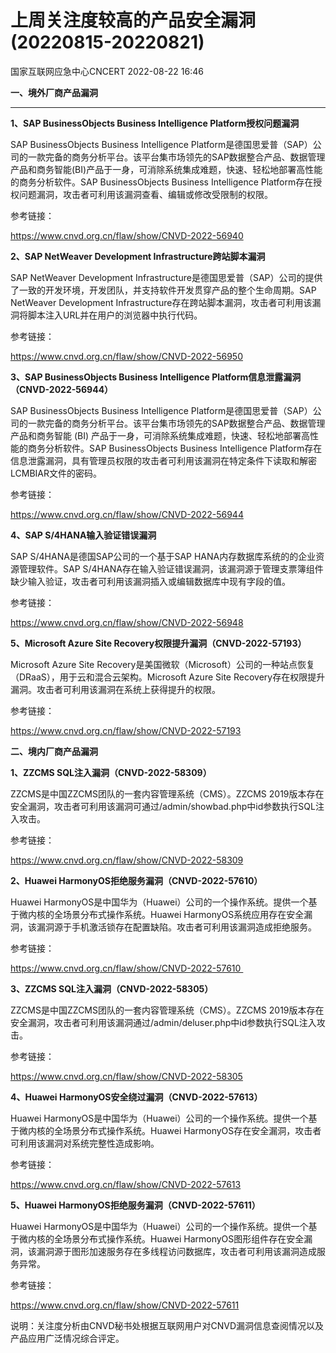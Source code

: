 #  上周关注度较高的产品安全漏洞(20220815-20220821)   
 国家互联网应急中心CNCERT   2022-08-22 16:46  
  
**一、境外厂商产品漏洞**  
  
****  
  
**1、SAP BusinessObjects Business Intelligence
Platform授权问题漏洞**  
  
SAP BusinessObjects Business
Intelligence Platform是德国思爱普（SAP）公司的一款完备的商务分析平台。该平台集市场领先的SAP数据整合产品、数据管理产品和商务智能(BI)产品于一身，可消除系统集成难题，快速、轻松地部署高性能的商务分析软件。SAP BusinessObjects
Business Intelligence Platform存在授权问题漏洞，攻击者可利用该漏洞查看、编辑或修改受限制的权限。  
  
参考链接：  
  
https://www.cnvd.org.cn/flaw/show/CNVD-2022-56940  
  
**2、SAP NetWeaver Development Infrastructure跨站脚本漏洞**  
  
SAP NetWeaver Development
Infrastructure是德国思爱普（SAP）公司的提供了一致的开发环境，开发团队，并支持软件开发贯穿产品的整个生命周期。SAP NetWeaver Development
Infrastructure存在跨站脚本漏洞，攻击者可利用该漏洞将脚本注入URL并在用户的浏览器中执行代码。  
  
参考链接：  
  
https://www.cnvd.org.cn/flaw/show/CNVD-2022-56950  
  
**3、SAP BusinessObjects Business Intelligence
Platform信息泄露漏洞（CNVD-2022-56944）**  
  
SAP BusinessObjects Business
Intelligence Platform是德国思爱普（SAP）公司的一款完备的商务分析平台。该平台集市场领先的SAP数据整合产品、数据管理产品和商务智能 (BI) 产品于一身，可消除系统集成难题，快速、轻松地部署高性能的商务分析软件。SAP BusinessObjects
Business Intelligence Platform存在信息泄露漏洞，具有管理员权限的攻击者可利用该漏洞在特定条件下读取和解密LCMBIAR文件的密码。  
  
参考链接：  
  
https://www.cnvd.org.cn/flaw/show/CNVD-2022-56944  
  
**4、SAP S/4HANA输入验证错误漏洞**  
  
SAP S/4HANA是德国SAP公司的一个基于SAP HANA内存数据库系统的的企业资源管理软件。SAP S/4HANA存在输入验证错误漏洞，该漏洞源于管理支票簿组件缺少输入验证，攻击者可利用该漏洞插入或编辑数据库中现有字段的值。  
  
参考链接：  
  
https://www.cnvd.org.cn/flaw/show/CNVD-2022-56948  
  
**5、Microsoft Azure Site Recovery权限提升漏洞（CNVD-2022-57193）**  
  
Microsoft Azure Site Recovery是美国微软（Microsoft）公司的一种站点恢复（DRaaS），用于云和混合云架构。Microsoft Azure Site
Recovery存在权限提升漏洞。攻击者可利用该漏洞在系统上获得提升的权限。  
  
参考链接：  
  
https://www.cnvd.org.cn/flaw/show/CNVD-2022-57193  
  
  
  
**二、境内厂商产品漏洞**  
  
**1、ZZCMS SQL注入漏洞（CNVD-2022-58309）**  
  
ZZCMS是中国ZZCMS团队的一套内容管理系统（CMS）。ZZCMS 2019版本存在安全漏洞，攻击者可利用该漏洞可通过/admin/showbad.php中id参数执行SQL注入攻击。  
  
参考链接：  
  
https://www.cnvd.org.cn/flaw/show/CNVD-2022-58309  
  
**2、Huawei HarmonyOS拒绝服务漏洞（CNVD-2022-57610）**  
  
Huawei HarmonyOS是中国华为（Huawei）公司的一个操作系统。提供一个基于微内核的全场景分布式操作系统。Huawei HarmonyOS系统应用存在安全漏洞，该漏洞源于手机激活锁存在配置缺陷。攻击者可利用该漏洞造成拒绝服务。  
  
参考链接：  
  
https://www.cnvd.org.cn/flaw/show/CNVD-2022-57610    
  
**3、ZZCMS SQL注入漏洞（CNVD-2022-58305）**  
  
ZZCMS是中国ZZCMS团队的一套内容管理系统（CMS）。ZZCMS 2019版本存在安全漏洞，攻击者可利用该漏洞通过/admin/deluser.php中id参数执行SQL注入攻击。  
  
参考链接：  
  
https://www.cnvd.org.cn/flaw/show/CNVD-2022-58305  
  
**4、Huawei HarmonyOS安全绕过漏洞（CNVD-2022-57613）**  
  
Huawei HarmonyOS是中国华为（Huawei）公司的一个操作系统。提供一个基于微内核的全场景分布式操作系统。Huawei HarmonyOS存在安全漏洞，攻击者可利用该漏洞对系统完整性造成影响。  
  
参考链接：  
  
https://www.cnvd.org.cn/flaw/show/CNVD-2022-57613  
  
**5、Huawei HarmonyOS拒绝服务漏洞（CNVD-2022-57611）**  
  
Huawei HarmonyOS是中国华为（Huawei）公司的一个操作系统。提供一个基于微内核的全场景分布式操作系统。Huawei HarmonyOS图形组件存在安全漏洞，该漏洞源于图形加速服务存在多线程访问数据库，攻击者可利用该漏洞造成服务异常。  
  
参考链接：  
  
https://www.cnvd.org.cn/flaw/show/CNVD-2022-57611  
  
  
  
说明：关注度分析由CNVD秘书处根据互联网用户对CNVD漏洞信息查阅情况以及产品应用广泛情况综合评定。  
